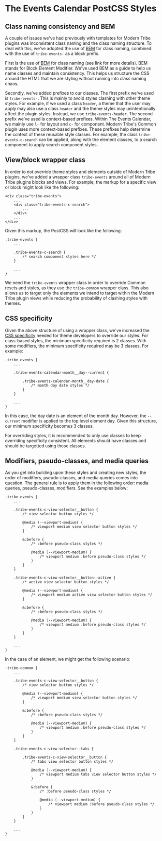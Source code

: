 # The Events Calendar PostCSS Styles

## Class naming consistency and BEM

A couple of issues we've had previously with templates for Modern Tribe plugins was inconsistent class naming and the class naming structure. To deal with this, we've adopted the use of [BEM](http://getbem.com/naming/) for class naming, combined with the use of `tribe-events-` as a block prefix.

First is the use of [BEM](http://getbem.com/naming/) for class naming (see link for more details). BEM stands for Block Element Modifier. We've used BEM as a guide to help us name classes and maintain consistency. This helps us structure the CSS around the HTML that we are styling without running into class naming chaos.

Secondly, we've added prefixes to our classes. The first prefix we've used is `tribe-events-`. This is mainly to avoid styles clashing with other theme styles. For example, if we used a class `header`, a theme that the user may apply may also use a class `header` and the theme styles may unintentionally affect the plugin styles. Instead, we use `tribe-events-header`. The second prefix we've used is context-based prefixes. Within The Events Calendar, we mainly use `l-` for layout and `c-` for component. Modern Tribe's Common plugin uses more context-based prefixes. These prefixes help determine the context of these reusable style classes. For example, the class `tribe-events-c-search` can be applied, along with the element classes, to a search component to apply search component styles.

## View/block wrapper class

In order to not override theme styles and elements outside of Modern Tribe plugins, we've added a wrapper class `tribe-events` around all of Modern Tribe plugins blocks and views. For example, the markup for a specific view or block might look like the following:

```
<div class="tribe-events">
	...
	<div class="tribe-events-c-search">
		...
	</div>
	...
</div>
```

Given this markup, the PostCSS will look like the following:

```
.tribe-events {
	...

	.tribe-events-c-search {
		/* search component styles here */
	}

	...
}
```

We need the `tribe-events` wrapper class in order to override Common resets and styles, as they use the `tribe-common` wrapper class. This also allows us to target only the elements we intend to target within the Modern Tribe plugin views while reducing the probability of clashing styles with themes.

## CSS specificity

Given the above structure of using a wrapper class, we've increased the [CSS specificity](https://developer.mozilla.org/en-US/docs/Web/CSS/Specificity) needed for theme developers to override our styles. For class-based styles, the minimum specificity required is 2 classes. With some modifiers, the minimum specificity required may be 3 classes. For example:

```
.tribe-events {
	...

	.tribe-events-calendar-month__day--current {

		.tribe-events-calendar-month__day-date {
			/* month day date styles */
		}
	}

	...
}
```

In this case, the day date is an element of the month day. However, the `--current` modifier is applied to the top level element day. Given this structure, our minimum specificity becomes 3 classes.

For overriding styles, it is recommended to only use classes to keep overriding specificity consistent. All elements should have classes and should be targetted using those classes.

## Modifiers, pseudo-classes, and media queries

As you get into building upon these styles and creating new styles, the order of modifiers, pseudo-classes, and media queries comes into question. The general rule is to apply them in the following order: media queries, pseudo-classes, modifiers. See the examples below:

```
.tribe-events {
	...

	.tribe-events-c-view-selector__button {
		/* view selector button styles */

		@media (--viewport-medium) {
			/* viewport medium view selector button styles */
		}

		&:before {
			/* :before pseudo-class styles */

			@media (--viewport-medium) {
				/* viewport medium :before pseudo-class styles */
			}
		}
	}

	.tribe-events-c-view-selector__button--active {
		/* active view selector button styles */

		@media (--viewport-medium) {
			/* viewport medium active view selector button styles */
		}

		&:before {
			/* :before pseudo-class styles */

			@media (--viewport-medium) {
				/* viewport medium :before pseudo-class styles */
			}
		}
	}

	...
}
```

In the case of an element, we might get the following scenario:

```
.tribe-common {
	...

	.tribe-events-c-view-selector__button {
		/* view selector button styles */

		@media (--viewport-medium) {
			/* viewport medium view selector button styles */
		}

		&:before {
			/* :before pseudo-class styles */

			@media (--viewport-medium) {
				/* viewport medium :before pseudo-class styles */
			}
		}
	}

	.tribe-events-c-view-selector--tabs {

		.tribe-events-c-view-selector__button {
			/* tabs view selector button styles */

			@media (--viewport-medium) {
				/* viewport medium tabs view selector button styles */
			}

			&:before {
				/* :before pseudo-class styles */

				@media (--viewport-medium) {
					/* viewport medium :before pseudo-class styles */
				}
			}
		}
	}

	...
}
```
